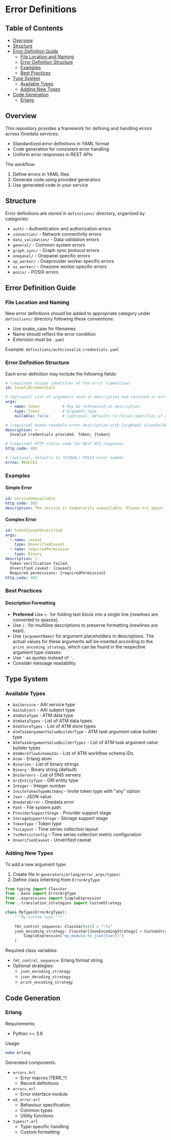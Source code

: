 # Error Definitions

## Table of Contents
- [Overview](#overview)
- [Structure](#structure)
- [Error Definition Guide](#error-definition-guide)
  - [File Location and Naming](#file-location-and-naming)
  - [Error Definition Structure](#error-definition-structure)
  - [Examples](#examples)
  - [Best Practices](#best-practices)
- [Type System](#type-system)
  - [Available Types](#available-types)
  - [Adding New Types](#adding-new-types)
- [Code Generation](#code-generation)
  - [Erlang](#erlang)

## Overview

This repository provides a framework for defining and handling errors across Onedata services:
- Standardized error definitions in YAML format
- Code generation for consistent error handling
- Uniform error responses in REST APIs

The workflow:
1. Define errors in YAML files
2. Generate code using provided generators 
3. Use generated code in your service

## Structure

Error definitions are stored in `definitions/` directory, organized by categories:
- `auth/` - Authentication and authorization errors
- `connection/` - Network connectivity errors 
- `data_validation/` - Data validation errors
- `general/` - Common system errors
- `graph_sync/` - Graph sync protocol errors
- `onepanel/` - Onepanel specific errors
- `op_worker/` - Oneprovider worker specific errors
- `oz_worker/` - Onezone worker specific errors
- `posix/` - POSIX errors

## Error Definition Guide

### File Location and Naming

New error definitions should be added to appropriate category under `definitions/` 
directory following these conventions:
- Use snake_case for filenames
- Name should reflect the error condition
- Extension must be `.yaml`

Example: `definitions/auth/invalid_credentials.yaml`

### Error Definition Structure

Each error definition may include the following fields:

```yaml
# (required) Unique identifier of the error (camelCase)
id: invalidCredentials

# (optional) List of arguments used in description and returned in error details
args:
  - name: token          # May be referenced in description
    type: Token          # Argument type
    nullable: false      # (optional, defaults to False) Specifies if argument can be null/missing

# (required) Human-readable error description with {argName} placeholders
description: >-
  Invalid credentials provided. Token: {token}

# (required) HTTP status code for REST API responses
http_code: 401

# (optional, defaults to ?EINVAL) POSIX error number
errno: ?EACCES
```

### Examples

#### Simple Error
```yaml
id: serviceUnavailable
http_code: 503
description: The service is temporarily unavailable. Please try again later.
```

#### Complex Error
```yaml
id: tokenCaveatUnverified
args:
  - name: caveat
    type: UnverifiedCaveat
  - name: requiredPermission
    type: Binary
description: |-
  Token verification failed.
  Unverified caveat: {caveat}
  Required permissions: {requiredPermission}
http_code: 403
```

### Best Practices

#### Description Formatting
- **Preferred** Use `>-` for folding text block into a single line (newlines are converted to spaces).
- Use `|-` for multiline descriptions to preserve formatting (newlines are kept).
- Use `{argumentName}` for argument placeholders in descriptions. The actual values for these arguments will be inserted according to the `print_encoding_strategy`, which can be found in the respective argument type classes.
- Use `"` as quotes instead of `'`.
- Consider message readability.

## Type System

### Available Types
- `AaiService` - AAI service type  
- `AaiSubject` - AAI subject type
- `AtmDataType` - ATM data type
- `AtmDataTypes` - List of ATM data types
- `AtmStoreTypes` - List of ATM store types
- `AtmTaskArgumentValueBuilderType` - ATM task argument value builder type
- `AtmTaskArgumentValueBuilderTypes` - List of ATM task argument value builder types
- `AtmWorkflowSchemaIds` - List of ATM workflow schema IDs
- `Atom` - Erlang atom
- `Binaries` - List of binary strings
- `Binary` - Binary string (default)
- `DnsServers` - List of DNS servers
- `GriEntityType` - GRI entity type
- `Integer` - Integer number
- `InviteTokenTypeWithAny` - Invite token type with "any" option
- `Json` - JSON value
- `OnedataError` - Onedata error
- `Path` - File system path
- `ProviderSupportStage` - Provider support stage
- `StorageSupportStage` - Storage support stage
- `TokenType` - Token type
- `TscLayout` - Time series collection layout
- `TscMetricConfig` - Time series collection metric configuration
- `UnverifiedCaveat` - Unverified caveat

### Adding New Types

To add a new argument type:

1. Create file in `generators/erlang/error_args/types/`
2. Define class inheriting from `ErrorArgType`:

```python
from typing import ClassVar
from ..base import ErrorArgType
from ..expressions import SimpleExpression
from ..translation_strategies import CustomStrategy

class MyType(ErrorArgType):
    """My custom type."""
    
    fmt_control_sequence: ClassVar[str] = "~ts"
    json_encoding_strategy: ClassVar[JsonEncodingStrategy] = CustomStrategy(
        SimpleExpression("my_module:to_json({var})")
    )
```

Required class variables:
- `fmt_control_sequence`: Erlang format string
- Optional strategies:
  - `json_encoding_strategy`
  - `json_decoding_strategy`
  - `print_encoding_strategy`

## Code Generation

### Erlang

Requirements:
- Python >= 3.8

Usage:
```bash
make erlang
```

Generated components:
- `errors.hrl`
  - Error macros (?ERR_*)
  - Record definitions
- `errors.erl`
  - Error interface module
- `od_error.erl`
  - Behaviour specification
  - Common types
  - Utility functions
- `types/*.erl`
  - Type-specific handling
  - Custom formatting
